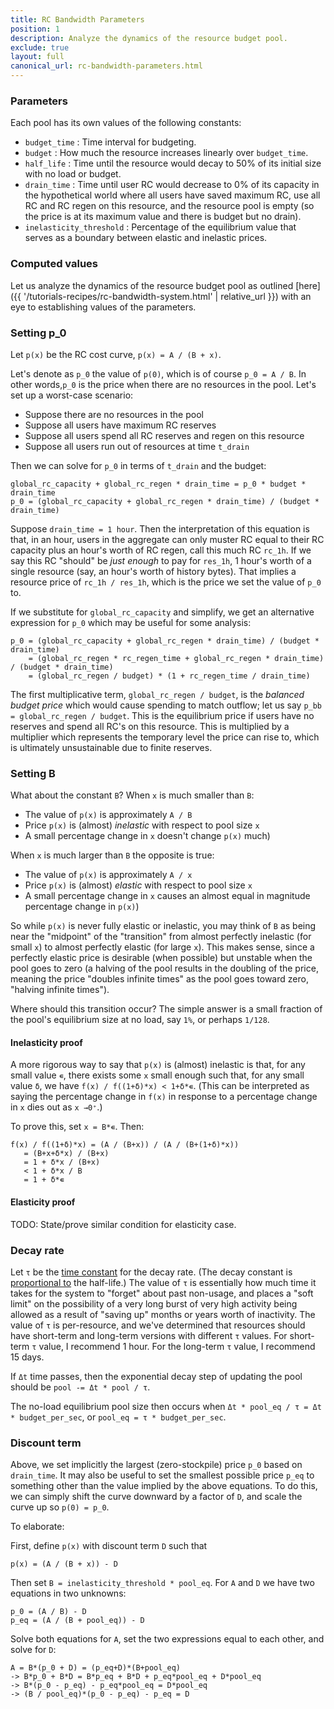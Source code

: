 ```yaml
---
title: RC Bandwidth Parameters
position: 1
description: Analyze the dynamics of the resource budget pool.
exclude: true
layout: full
canonical_url: rc-bandwidth-parameters.html
---
```


### Parameters

Each pool has its own values of the following constants:

- `budget_time` : Time interval for budgeting.
- `budget` : How much the resource increases linearly over `budget_time`.
- `half_life` : Time until the resource would decay to 50% of its initial size with no load or budget.
- `drain_time` : Time until user RC would decrease to 0% of its capacity in the hypothetical world where all users have saved maximum RC, use all RC and RC regen on this resource, and the resource pool is empty (so the price is at its maximum value and there is budget but no drain).
- `inelasticity_threshold` : Percentage of the equilibrium value that serves as a boundary between elastic and inelastic prices.

### Computed values

Let us analyze the dynamics of the resource budget pool as outlined [here]({{ '/tutorials-recipes/rc-bandwidth-system.html' | relative_url }}) with an eye to establishing values of the parameters.

### Setting p_0

Let `p(x)` be the RC cost curve, `p(x) = A / (B + x)`.

Let's denote as `p_0` the value of `p(0)`, which is of course `p_0 = A / B`.  In other words,`p_0` is the price when there are no resources in the pool.  Let's set up a worst-case scenario:

- Suppose there are no resources in the pool
- Suppose all users have maximum RC reserves
- Suppose all users spend all RC reserves and regen on this resource
- Suppose all users run out of resources at time `t_drain`

Then we can solve for `p_0` in terms of `t_drain` and the budget:

```
global_rc_capacity + global_rc_regen * drain_time = p_0 * budget * drain_time
p_0 = (global_rc_capacity + global_rc_regen * drain_time) / (budget * drain_time)
```

Suppose `drain_time = 1 hour`.  Then the interpretation of this equation is that, in an hour, users in the aggregate can only muster RC equal to their RC capacity plus an hour's worth of RC regen, call this much RC `rc_1h`.  If we say this RC "should" be *just enough* to pay for `res_1h`, 1 hour's worth of a single resource (say, an hour's worth of history bytes).  That implies a resource price of `rc_1h / res_1h`, which is the price we set the value of `p_0` to.

If we substitute for `global_rc_capacity` and simplify, we get an alternative expression for `p_0` which may be useful for some analysis:

```
p_0 = (global_rc_capacity + global_rc_regen * drain_time) / (budget * drain_time)
    = (global_rc_regen * rc_regen_time + global_rc_regen * drain_time) / (budget * drain_time)
    = (global_rc_regen / budget) * (1 + rc_regen_time / drain_time)
```

The first multiplicative term, `global_rc_regen / budget`, is the *balanced budget price* which would cause spending to match outflow; let us say `p_bb = global_rc_regen / budget`.  This is the equilibrium price if users have no reserves and spend all RC's on this resource.  This is multiplied by a multiplier which represents the temporary level the price can rise to, which is ultimately unsustainable due to finite reserves.

### Setting B

What about the constant `B`?  When `x` is much smaller than `B`:

- The value of `p(x)` is approximately `A / B`
- Price `p(x)` is (almost) *inelastic* with respect to pool size `x`
- A small percentage change in `x` doesn't change `p(x)` much)

When `x` is much larger than `B` the opposite is true:

- The value of `p(x)` is approximately `A / x`
- Price `p(x)` is (almost) *elastic* with respect to pool size `x`
- A small percentage change in `x` causes an almost equal in magnitude percentage change in `p(x)`)

So while `p(x)` is never fully elastic or inelastic, you may think of `B` as being near the "midpoint" of the "transition" from almost perfectly inelastic (for small `x`) to almost perfectly elastic (for large `x`).  This makes sense, since a perfectly elastic price is desirable (when possible) but unstable when the pool goes to zero (a halving of the pool results in the doubling of the price, meaning the price "doubles infinite times" as the pool goes toward zero, "halving infinite times").

Where should this transition occur?  The simple answer is a small fraction of the pool's equilibrium size at no load, say `1%`, or perhaps `1/128`.

#### Inelasticity proof

A more rigorous way to say that `p(x)` is (almost) inelastic is that, for any small value `∊`, there exists some `x` small enough such that, for any small value `δ`, we have `f(x) / f((1+δ)*x) < 1+δ*∊`.  (This can be interpreted as saying the percentage change in `f(x)` in response to a percentage change in `x` dies out as `x →0⁺`.)

To prove this, set `x = B*∊`.  Then:

```
f(x) / f((1+δ)*x) = (A / (B+x)) / (A / (B+(1+δ)*x))
   = (B+x+δ*x) / (B+x)
   = 1 + δ*x / (B+x)
   < 1 + δ*x / B
   = 1 + δ*∊
```

#### Elasticity proof

TODO:  State/prove similar condition for elasticity case.

### Decay rate

Let `τ` be the [time constant](https://en.wikipedia.org/wiki/Time_constant) for the decay rate.  (The decay constant is [proportional to](https://en.wikipedia.org/wiki/Time_constant#Exponential_decay) the half-life.)  The value of `τ` is essentially how much time it takes for the system to "forget" about past non-usage, and places a "soft limit" on the possibility of a very long burst of very high activity being allowed as a result of "saving up" months or years worth of inactivity.  The value of `τ` is per-resource, and we've determined that resources should have short-term and long-term versions with different `τ` values.  For short-term `τ` value, I recommend 1 hour.  For the long-term `τ` value, I recommend 15 days.

If `Δt` time passes, then the exponential decay step of updating the pool should be `pool -= Δt * pool / τ`.

The no-load equilibrium pool size then occurs when `Δt * pool_eq / τ = Δt * budget_per_sec`, or `pool_eq = τ * budget_per_sec`.

### Discount term

Above, we set implicitly the largest (zero-stockpile) price `p_0` based on `drain_time`.  It may also be useful to set the smallest possible price `p_eq` to something other than the value implied by the above equations.  To do this, we can simply shift the curve downward by a factor of `D`, and scale the curve up so `p(0) = p_0`.

To elaborate:

First, define `p(x)` with discount term `D` such that

```
p(x) = (A / (B + x)) - D
```

Then set `B = inelasticity_threshold * pool_eq`.  For `A` and `D` we have two equations in two unknowns:

```
p_0 = (A / B) - D
p_eq = (A / (B + pool_eq)) - D
```

Solve both equations for `A`, set the two expressions equal to each other, and solve for `D`:

```
A = B*(p_0 + D) = (p_eq+D)*(B+pool_eq)
-> B*p_0 + B*D = B*p_eq + B*D + p_eq*pool_eq + D*pool_eq
-> B*(p_0 - p_eq) - p_eq*pool_eq = D*pool_eq
-> (B / pool_eq)*(p_0 - p_eq) - p_eq = D
```
